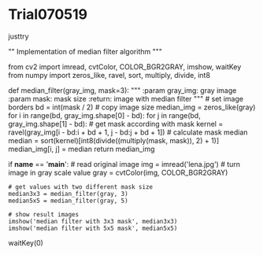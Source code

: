 # Trial070519
justtry

""
Implementation of median filter algorithm
"""

from cv2 import imread, cvtColor, COLOR_BGR2GRAY, imshow, waitKey
from numpy import zeros_like, ravel, sort, multiply, divide, int8


def median_filter(gray_img, mask=3):
    """
    :param gray_img: gray image
    :param mask: mask size
    :return: image with median filter
    """
    # set image borders
    bd = int(mask / 2)
    # copy image size
    median_img = zeros_like(gray)
    for i in range(bd, gray_img.shape[0] - bd):
        for j in range(bd, gray_img.shape[1] - bd):
            # get mask according with mask
            kernel = ravel(gray_img[i - bd:i + bd + 1, j - bd:j + bd + 1])
            # calculate mask median
            median = sort(kernel)[int8(divide((multiply(mask, mask)), 2) + 1)]
            median_img[i, j] = median
    return median_img


if __name__ == '__main__':
    # read original image
    img = imread('lena.jpg')
    # turn image in gray scale value
    gray = cvtColor(img, COLOR_BGR2GRAY)

    # get values with two different mask size
    median3x3 = median_filter(gray, 3)
    median5x5 = median_filter(gray, 5)

    # show result images
    imshow('median filter with 3x3 mask', median3x3)
    imshow('median filter with 5x5 mask', median5x5)
waitKey(0)
